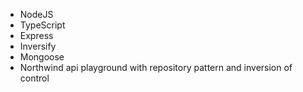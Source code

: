 * NodeJS 
* TypeScript 
* Express 
* Inversify
* Mongoose
* Northwind api playground with repository pattern and inversion of control

